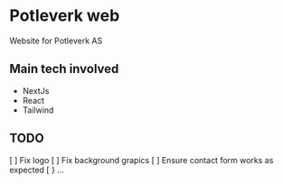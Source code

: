 # Potleverk web
Website for Potleverk AS

## Main tech involved
- NextJs
- React
- Tailwind

## TODO
[ ] Fix logo
[ ] Fix background grapics
[ ] Ensure contact form works as expected
[ } ...

